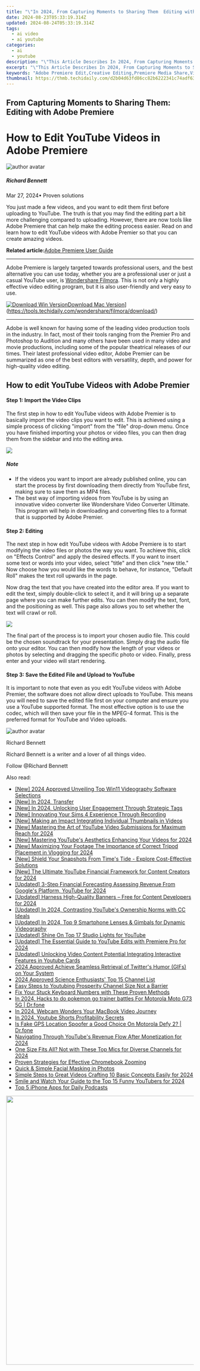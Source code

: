 ```yaml
---
title: "\"In 2024, From Capturing Moments to Sharing Them  Editing with Adobe Premiere\""
date: 2024-08-23T05:33:19.314Z
updated: 2024-08-24T05:33:19.314Z
tags:
  - ai video
  - ai youtube
categories:
  - ai
  - youtube
description: "\"This Article Describes In 2024, From Capturing Moments to Sharing Them: Editing with Adobe Premiere\""
excerpt: "\"This Article Describes In 2024, From Capturing Moments to Sharing Them: Editing with Adobe Premiere\""
keywords: "Adobe Premiere Edit,Creative Editing,Premiere Media Share,Video Storytelling,Moments Transform,Seamless Editing,Premiere Cut Magic"
thumbnail: https://thmb.techidaily.com/d2b04d63fd86cc82b6222341c74adf6327b494c09e7a92e5a7589ca57209ebbc.jpg
---
```


## From Capturing Moments to Sharing Them: Editing with Adobe Premiere

# How to Edit YouTube Videos in Adobe Premiere

![author avatar](https://images.wondershare.com/filmora/article-images/richard-bennett.jpg)

##### Richard Bennett

 Mar 27, 2024• Proven solutions

 You just made a few videos, and you want to edit them first before uploading to YouTube. The truth is that you may find the editing part a bit more challenging compared to uploading. However, there are now tools like Adobe Premiere that can help make the editing process easier. Read on and learn how to edit YouTube videos with Adobe Premier so that you can create amazing videos.

**Related article:**[Adobe Premiere User Guide](https://tools.techidaily.com/wondershare/filmora/download/)

---

 Adobe Premiere is largely targeted towards professional users, and the best alternative you can use today, whether you are a professional user or just a casual YouTube user, is [Wondershare Filmora](https://tools.techidaily.com/wondershare/filmora/download/). This is not only a highly effective video editing program, but it is also user-friendly and very easy to use.

[![Download Win Version](https://images.wondershare.com/filmora/guide/download-btn-win.jpg)](https://tools.techidaily.com/wondershare/filmora/download/)[Download Mac Version](https://images.wondershare.com/filmora/guide/download-btn-mac.jpg)](https://tools.techidaily.com/wondershare/filmora/download/)

---

 Adobe is well known for having some of the leading video production tools in the industry. In fact, most of their tools ranging from the Premier Pro and Photoshop to Audition and many others have been used in many video and movie productions, including some of the popular theatrical releases of our times. Their latest professional video editor, Adobe Premier can be summarized as one of the best editors with versatility, depth, and power for high-quality video editing.

## How to edit YouTube Videos with Adobe Premier

#### Step 1: Import the Video Clips

 The first step in how to edit YouTube videos with Adobe Premier is to basically import the video clips you want to edit. This is achieved using a simple process of clicking "import" from the "file" drop-down menu. Once you have finished importing your photos or video files, you can then drag them from the sidebar and into the editing area.

![](https://images.wondershare.com/filmora/article-images/adobe-premiere-interface.jpg)

##### Note

* If the videos you want to import are already published online, you can start the process by first downloading them directly from YouTube first, making sure to save them as MP4 files.
* The best way of importing videos from YouTube is by using an innovative video converter like Wondershare Video Converter Ultimate. This program will help in downloading and converting files to a format that is supported by Adobe Premier.

#### Step 2: Editing

 The next step in how edit YouTube videos with Adobe Premiere is to start modifying the video files or photos the way you want. To achieve this, click on "Effects Control" and apply the desired effects. If you want to insert some text or words into your video, select "title" and then click "new title." Now choose how you would like the words to behave, for instance, "Default Roll" makes the text roll upwards in the page.

 Now drag the text that you have created into the editor area. If you want to edit the text, simply double-click to select it, and it will bring up a separate page where you can make further edits. You can then modify the text, font, and the positioning as well. This page also allows you to set whether the text will crawl or roll.

![](https://images.wondershare.com/filmora/article-images/add-text-with-premiere-pro-3.jpg)

 The final part of the process is to import your chosen audio file. This could be the chosen soundtrack for your presentation. Simply drag the audio file onto your editor. You can then modify how the length of your videos or photos by selecting and dragging the specific photo or video. Finally, press enter and your video will start rendering.

#### Step 3: Save the Edited File and Upload to YouTube

 It is important to note that even as you edit YouTube videos with Adobe Premier, the software does not allow direct uploads to YouTube. This means you will need to save the edited file first on your computer and ensure you use a YouTube supported format. The most effective option is to use the  codec, which will then save your file in the MPEG-4 format. This is the preferred format for YouTube and Video uploads.

![author avatar](https://images.wondershare.com/filmora/article-images/richard-bennett.jpg)

Richard Bennett

Richard Bennett is a writer and a lover of all things video.

Follow @Richard Bennett


<ins class="adsbygoogle"
     style="display:block"
     data-ad-format="autorelaxed"
     data-ad-client="ca-pub-7571918770474297"
     data-ad-slot="1223367746"></ins>



<ins class="adsbygoogle"
     style="display:block"
     data-ad-client="ca-pub-7571918770474297"
     data-ad-slot="8358498916"
     data-ad-format="auto"
     data-full-width-responsive="true"></ins>

<span class="atpl-alsoreadstyle">Also read:</span>
<div><ul>
<li><a href="https://screen-capture.techidaily.com/new-2024-approved-unveiling-top-win11-videography-software-selections/"><u>[New] 2024 Approved  Unveiling Top Win11 Videography Software Selections</u></a></li>
<li><a href="https://youtube-tips.techidaily.com/n-2024-transfer/"><u>[New] In 2024, Transfer</u></a></li>
<li><a href="https://youtube-tips.techidaily.com/n-2024-unlocking-user-engagement-through-strategic-tags/"><u>[New] In 2024, Unlocking User Engagement Through Strategic Tags</u></a></li>
<li><a href="https://screen-activity-recording.techidaily.com/new-innovating-your-sims-4-experience-through-recording/"><u>[New] Innovating Your Sims 4 Experience Through Recording</u></a></li>
<li><a href="https://youtube-tips.techidaily.com/aking-an-impact-integrating-individual-thumbnails-in-videos/"><u>[New] Making an Impact  Integrating Individual Thumbnails in Videos</u></a></li>
<li><a href="https://youtube-tips.techidaily.com/astering-the-art-of-youtube-video-submissions-for-maximum-reach-for-2024/"><u>[New] Mastering the Art of YouTube Video Submissions for Maximum Reach for 2024</u></a></li>
<li><a href="https://youtube-tips.techidaily.com/astering-youtubes-aesthetics-enhancing-your-videos-for-2024/"><u>[New] Mastering YouTube's Aesthetics  Enhancing Your Videos for 2024</u></a></li>
<li><a href="https://youtube-tips.techidaily.com/aximizing-your-footage-the-importance-of-correct-tripod-placement-in-vlogging-for-2024/"><u>[New] Maximizing Your Footage  The Importance of Correct Tripod Placement in Vlogging for 2024</u></a></li>
<li><a href="https://extra-guidance.techidaily.com/new-shield-your-snapshots-from-times-tide-explore-cost-effective-solutions/"><u>[New] Shield Your Snapshots From Time's Tide - Explore Cost-Effective Solutions</u></a></li>
<li><a href="https://youtube-tips.techidaily.com/he-ultimate-youtube-financial-framework-for-content-creators-for-2024/"><u>[New] The Ultimate YouTube Financial Framework for Content Creators for 2024</u></a></li>
<li><a href="https://youtube-tips.techidaily.com/ed-3-step-financial-forecasting-assessing-revenue-from-googles-platform-youtube-for-2024/"><u>[Updated] 3-Step Financial Forecasting  Assessing Revenue From Google's Platform, YouTube for 2024</u></a></li>
<li><a href="https://youtube-tips.techidaily.com/ed-harness-high-quality-banners-free-for-content-developers-for-2024/"><u>[Updated] Harness High-Quality Banners – Free for Content Developers for 2024</u></a></li>
<li><a href="https://youtube-tips.techidaily.com/ed-in-2024-contrasting-youtubes-ownership-norms-with-cc-ideals/"><u>[Updated] In 2024, Contrasting YouTube's Ownership Norms with CC Ideals</u></a></li>
<li><a href="https://youtube-tips.techidaily.com/ed-in-2024-top-9-smartphone-lenses-and-gimbals-for-dynamic-videography/"><u>[Updated] In 2024, Top 9 Smartphone Lenses & Gimbals for Dynamic Videography</u></a></li>
<li><a href="https://youtube-tips.techidaily.com/ed-shine-on-top-17-studio-lights-for-youtube/"><u>[Updated] Shine On  Top 17 Studio Lights for YouTube</u></a></li>
<li><a href="https://youtube-tips.techidaily.com/ed-the-essential-guide-to-youtube-edits-with-premiere-pro-for-2024/"><u>[Updated] The Essential Guide to YouTube Edits with Premiere Pro for 2024</u></a></li>
<li><a href="https://youtube-tips.techidaily.com/ed-unlocking-video-content-potential-integrating-interactive-features-in-youtube-cards/"><u>[Updated] Unlocking Video Content Potential  Integrating Interactive Features in Youtube Cards</u></a></li>
<li><a href="https://twitter-videos.techidaily.com/2024-approved-achieve-seamless-retrieval-of-twitters-humor-gifs-on-your-system/"><u>2024 Approved  Achieve Seamless Retrieval of Twitter's Humor (GIFs) on Your System</u></a></li>
<li><a href="https://youtube-tips.techidaily.com/approved-science-enthusiasts-top-15-channel-list/"><u>2024 Approved  Science Enthusiasts' Top 15 Channel List</u></a></li>
<li><a href="https://youtube-tips.techidaily.com/steps-to-youtubing-prosperity-channel-size-not-a-barrier/"><u>Easy Steps to Youtubing Prosperity  Channel Size Not a Barrier</u></a></li>
<li><a href="https://win-howtos.techidaily.com/fix-your-stuck-keyboard-numbers-with-these-proven-methods/"><u>Fix Your Stuck Keyboard Numbers with These Proven Methods</u></a></li>
<li><a href="https://android-pokemon-go.techidaily.com/in-2024-hacks-to-do-pokemon-go-trainer-battles-for-motorola-moto-g73-5g-drfone-by-drfone-virtual-android/"><u>In 2024, Hacks to do pokemon go trainer battles For Motorola Moto G73 5G | Dr.fone</u></a></li>
<li><a href="https://screen-recording.techidaily.com/in-2024-webcam-wonders-your-macbook-video-journey/"><u>In 2024, Webcam Wonders  Your MacBook Video Journey</u></a></li>
<li><a href="https://youtube-tips.techidaily.com/24-youtube-shorts-profitability-secrets/"><u>In 2024, Youtube Shorts Profitability Secrets</u></a></li>
<li><a href="https://phone-solutions.techidaily.com/is-fake-gps-location-spoofer-a-good-choice-on-motorola-defy-2-drfone-by-drfone-virtual-android/"><u>Is Fake GPS Location Spoofer a Good Choice On Motorola Defy 2? | Dr.fone</u></a></li>
<li><a href="https://youtube-tips.techidaily.com/ating-through-youtubes-revenue-flow-after-monetization-for-2024/"><u>Navigating Through YouTube's Revenue Flow After Monetization for 2024</u></a></li>
<li><a href="https://facebook-video-share.techidaily.com/one-size-fits-all-not-with-these-top-mics-for-diverse-channels-for-2024/"><u>One Size Fits All? Not with These Top Mics for Diverse Channels for 2024</u></a></li>
<li><a href="https://extra-information.techidaily.com/proven-strategies-for-effective-chromebook-zooming/"><u>Proven Strategies for Effective Chromebook Zooming</u></a></li>
<li><a href="https://extra-lessons.techidaily.com/quick-and-simple-facial-masking-in-photos/"><u>Quick & Simple Facial Masking in Photos</u></a></li>
<li><a href="https://youtube-tips.techidaily.com/e-steps-to-great-videos-crafting-10-basic-concepts-easily-for-2024/"><u>Simple Steps to Great Videos  Crafting 10 Basic Concepts Easily for 2024</u></a></li>
<li><a href="https://youtube-tips.techidaily.com/-and-watch-your-guide-to-the-top-15-funny-youtubers-for-2024/"><u>Smile and Watch  Your Guide to the Top 15 Funny YouTubers for 2024</u></a></li>
<li><a href="https://extra-tips.techidaily.com/top-5-iphone-apps-for-daily-podcasts/"><u>Top 5 iPhone Apps for Daily Podcasts</u></a></li>
</ul></div>

<!-- affiliate ads begin -->
<a href="https://lightailing.sjv.io/c/5597632/1638364/17190" target="_top" id="1638364"><img src="//a.impactradius-go.com/display-ad/17190-1638364" border="0" alt="" width="1280" height="720"/></a><img height="0" width="0" src="https://imp.pxf.io/i/5597632/1638364/17190" style="position:absolute;visibility:hidden;" border="0" />
<!-- affiliate ads end -->